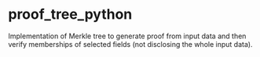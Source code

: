 # proof_tree_python
Implementation of Merkle tree to generate proof from input data and then verify memberships of selected fields (not disclosing the whole input data).
